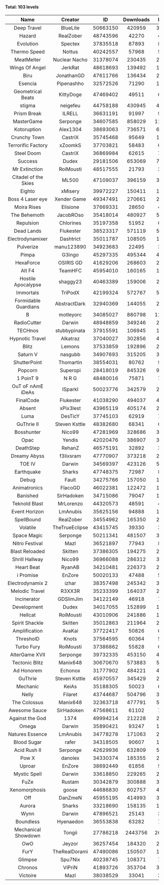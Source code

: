 #### Total: 103 levels

| Name | Creator | ID | Downloads | Likes |
|:---:|:---:|:---:|:---:|:---:|
| Deep Travel | BlueLite | 50663150 | 420959 | 35956
| Hazard | RealZober | 48743596 | 42270 | 4623
| Evolution | Spectex | 37835518 | 87893 | 8833
| Thermo Speed | Nottus | 40242557 | 57968 | 5363
| MeatMelter | Nuclear Nacho | 31378074 | 230435 | 24469
| Wings Of Angel | JerkRat | 48618693 | 139492 | 14920
| Biru | JonathanGD | 47611766 | 136434 | 21252
| Esencia | Pipenashho | 32572526 | 71290 | 10514
| Geometrical Beats | KittyDoge | 47469402 | 49511 | 6474
| stigma | neigefeu | 44758188 | 430945 | 49641
| Prism Break | ILRELL | 36631191 | 91997 | 9707
| MasterGame | Serponge | 34607585 | 858029 | 115068
| Kotoruption | Alex1304 | 38693063 | 736571 | 65501
| Crunchy Town | CastriX | 35745468 | 95649 | 13348
| Terrorific Factory | xZoomkS | 37703821 | 58483 | 6066
| Steel Doom | CastriX | 36869984 | 62615 | 7668
| Success | Dudex | 29181506 | 653069 | 74909
| Mr Extinction | RoiMousti | 48517555 | 21793 | 2530
| Citadel of the Skies | ML500 | 47109037 | 396159 | 31220
| Eighto | xMisery | 39972227 | 150411 | 13221
| Boss 4 Laser eye | Xender Game | 49347491 | 270661 | 23899
| Moira Rises | Elisione | 37669331 | 28650 | 4374
| The Behemoth | JacobROso | 35418014 | 480927 | 56040
| Repulsion | Chlorines | 35197358 | 51952 | 6934
| Dead Lands | Flukester | 38523317 | 571119 | 58279
| Electrodynamixer | Dashtrict | 35011787 | 108505 | 15839
| Pulverize | manu123890 | 34923683 | 22495 | 3591
| Pimpa | G3ingo | 45297335 | 495344 | 40960
| HexaForce | OSIRIS GD | 41629206 | 268603 | 21068
| Alt F4 | TeamHFC | 45954010 | 160165 | 13285
| Hostile Apocalypse | shaggy23 | 40463389 | 159006 | 24491
| Immortals | TriPodX | 42199324 | 572767 | 50358
| Formidable Guardians | AbstractDark | 32940369 | 144055 | 20871
| B | motleyorc | 34085027 | 880798 | 111464
| RadioCutter | Darwin | 48948859 | 349246 | 24506
| TECHnos | stubbypinata | 37915591 | 106945 | 12332
| Hypnotic Travel | Alkatraz | 37040027 | 302856 | 43141
| Blitz | Lemons | 37533859 | 192896 | 23563
| Saturn V | nasgubb | 34907693 | 315205 | 39502
| ShutterPoint | Thomartin | 38554031 | 80762 | 9232
| Popcorn | Superopi | 28418019 | 845326 | 95443
| 1 PoinT 9 | N R G | 48480016 | 75871 | 7519
| OuT oF nAmE iDeAs | ISparkI | 50023776 | 342579 | 26319
| FinalCode | Flukester | 41038290 | 494037 | 48728
| Absent | xPix3lest | 43965119 | 405174 | 29517
| Luma | DesTicY | 37745103 | 62919 | 7983
| GuThrie II | Steven Ksttle | 48382680 | 68341 | 6980
| Bosshunter | Nico99 | 47281969 | 328686 | 30134
| Opac | Yendis | 42020476 | 386907 | 37954
| DeathStep | RehanZ | 46575191 | 32892 | 3754
| Dreamy Abyss | f3lixsram | 47770907 | 373218 | 29328
| TOE IV | Darwin | 34569397 | 423126 | 51180
| Earthquake  | Sharks | 47748375 | 72987 | 8905
| Debug | Fault | 34275766 | 157050 | 19515
| Animatronics | FlacoGD | 46022381 | 122472 | 12632
| Banished | SirHadoken | 34715086 | 79047 | 10125
| Teknold Blast | MrLorenzo | 44320573 | 48591 | 4858
| Event Horizon | LmAnubis | 35625156 | 94888 | 11711
| SpellBound | RealZober | 34554962 | 165350 | 22391
| Volatile | TheTrueEclipse | 43415745 | 39330 | 3996
| Space Magic | Serponge | 50211341 | 481507 | 39768
| Nitro Festival | Mazl | 36521897 | 77943 | 8305
| Blast Reloaded | Skitten | 37386305 | 194275 | 21352
| Shrill Hallway | Nico99 | 36966088 | 286312 | 38628
| Heart Beat | RyanAB | 34210481 | 226373 | 28247
| i Promise | EnZore | 50020133 | 47488 | 5522
| Electrodynamix 2 | izhar | 38357498 | 245342 | 30300
| Melodic Travel | R3XX3R | 35233399 | 164037 | 28720
| Incinerator | GDSlimJim | 34122149 | 46918 | 7130
| Development | Dudex | 34017055 | 152899 | 17550
| Hellcat | RoiMousti | 43010906 | 241886 | 17451
| Spirit Shackle | Skitten | 35012863 | 211964 | 28450
| Amplification | AvaKai | 37722417 | 50826 | 6224
| ThresholD | Knots | 37564595 | 60364 | 5238
| Turbo Fury | RoiMousti | 37386862 | 55828 | 6516
| AlterGame XVII | Serponge | 39732335 | 453150 | 48632
| Tectonic Blitz | Manix648 | 30670670 | 573883 | 58751
| Ad Honorem | Echonox | 31777902 | 484221 | 49671
| GuThrie | Steven Ksttle | 45970557 | 345429 | 26071
| Mechanic | KeiAs | 35188305 | 50023 | 6255
| Nelly | Filaret | 43744687 | 504796 | 35260
| The Colossus | Manix648 | 32363718 | 477791 | 51051
| Awesome Sauce | SirHadoken | 47568611 | 61102 | 7144
| Against the God | 1374 | 49994214 | 212228 | 20361
| Omega | Darwin | 35890421 | 93247 | 11720
| Natures Essence | LmAnubis | 34778278 | 171063 | 22433
| Blood Sugar | rafer | 34318505 | 90607 | 11889
| Acid Rush II | Serponge | 42629936 | 632809 | 53101
| Pow X | danolex | 34330374 | 185355 | 28719
| Uproar | EnZore | 38692449 | 61856 | 5935
| Mystic Spell | Darwin | 33618850 | 229265 | 25997
| FuZe | Rustam | 30342879 | 300888 | 30459
| Xenomorphosis | goose | 44686830 | 602757 | 44222
| Off | DanZmeN | 45955195 | 414993 | 35433
| Aurora | Sharks | 33218690 | 158135 | 16680
| Wynn | Darwin | 47896521 | 25143 | 3171
| Boundless | Hyenaedon | 36553838 | 63282 | 7999
| Mechanical Showdown | Tongii | 27786218 | 2443756 | 264681
| OwO | Jeyzor | 36257454 | 184320 | 20071
| FurY | TheRealDorami | 47490086 | 150507 | 16423
| Glimpse | Spu7Nix | 40238745 | 108371 | 7444
| Chronos | ViPriN | 41893726 | 353704 | 32074
| Victoire | Mazl | 38038529 | 33041 | 3588
